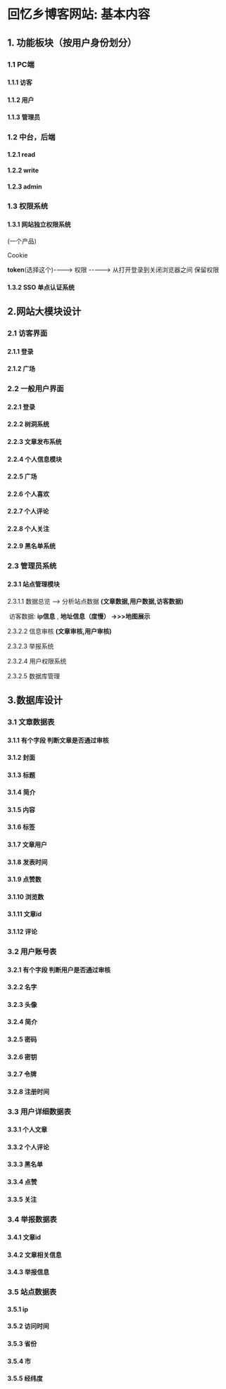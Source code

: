# 回忆乡博客网站: 基本内容

## 1.     功能板块（按用户身份划分）

### 1.1	 PC端

#### 1.1.1 	访客

#### 1.1.2	 用户

#### 1.1.3	 管理员



### 1.2	  中台，后端

#### 1.2.1   read

#### 1.2.2    write

#### 1.2.3    admin



### 1.3	权限系统

#### 1.3.1 网站独立权限系统

(一个产品)

Cookie

**token**(选择这个)----> 权限 -----> 从打开登录到关闭浏览器之间 保留权限

#### 1.3.2 SSO 单点认证系统


## 2.网站大模块设计

### 2.1 访客界面

#### 		2.1.1  登录

#### 		2.1.2 广场


### 2.2 一般用户界面

#### 		2.2.1 登录

#### 		2.2.2 树洞系统

#### 		2.2.3 文章发布系统

#### 		2.2.4 个人信息模块

#### 		2.2.5 广场

#### 		2.2.6 个人喜欢

#### 		2.2.7 个人评论

#### 2.2.8 个人关注

#### 2.2.9 黑名单系统



### 2.3 管理员系统

#### 2.3.1 站点管理模块

2.3.1.1 数据总览 --> 分析站点数据 **(文章数据,用户数据,访客数据)**

​		访客数据: **ip信息**     ,      **地址信息（度慢） ->>>地图展示**

2.3.2.2 信息审核  **(文章审核,用户审核)**

2.3.2.3 举报系统

2.3.2.4 用户权限系统

2.3.2.5 数据库管理


## 3.数据库设计

### 3.1 文章数据表
#### 3.1.1 有个字段 判断文章是否通过审核
#### 3.1.2 封面
#### 3.1.3 标题
#### 3.1.4 简介
#### 3.1.5 内容
#### 3.1.6 标签
#### 3.1.7 文章用户
#### 3.1.8 发表时间
#### 3.1.9 点赞数
#### 3.1.10 浏览数
#### 3.1.11 文章id
#### 3.1.12 评论

### 3.2 用户账号表
#### 3.2.1 有个字段 判断用户是否通过审核
#### 3.2.2 名字
#### 3.2.3 头像
#### 3.2.4 简介
#### 3.2.5 密码
#### 3.2.6 密钥
#### 3.2.7 令牌
#### 3.2.8 注册时间

### 3.3 用户详细数据表
#### 3.3.1 个人文章
#### 3.3.2 个人评论
#### 3.3.3 黑名单
#### 3.3.4 点赞
#### 3.3.5 关注

### 3.4 举报数据表
#### 3.4.1 文章id
#### 3.4.2 文章相关信息
#### 3.4.3 举报信息

### 3.5 站点数据表
#### 3.5.1 ip
#### 3.5.2 访问时间
#### 3.5.3 省份
#### 3.5.4 市
#### 3.5.5 经纬度
